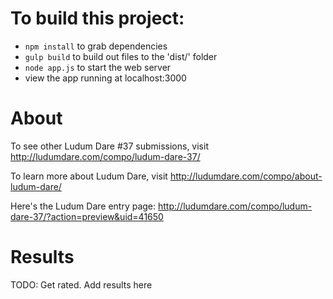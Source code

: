 # To build this project:

- `npm install` to grab dependencies
- `gulp build` to build out files to the 'dist/' folder
- `node app.js` to start the web server
- view the app running at localhost:3000

# About

To see other Ludum Dare #37 submissions, visit http://ludumdare.com/compo/ludum-dare-37/

To learn more about Ludum Dare, visit http://ludumdare.com/compo/about-ludum-dare/

Here's the Ludum Dare entry page: http://ludumdare.com/compo/ludum-dare-37/?action=preview&uid=41650

# Results

TODO: Get rated. Add results here
